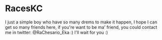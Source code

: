 RacesKC
=======

 I just a simple boy who have so many drems to make it happen,
I hope I can get so many friends here, if you're want
to be ma' friend, you could contact me in twitter: @RaChesario_Eka :) I'll wait for you :)
